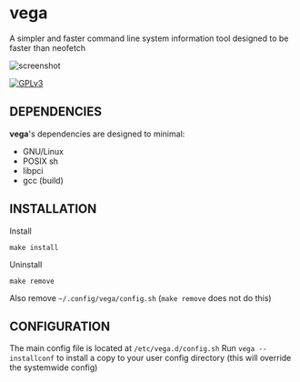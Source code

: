 # vega
A simpler and faster command line system information tool designed to be faster than neofetch

![screenshot](https://github.com/onyasumi/vega/blob/master/screenshot.png?raw=true)

[![GPLv3](https://img.shields.io/badge/license-GPLv3-green)](#)

## DEPENDENCIES
**vega**'s dependencies are designed to minimal:

- GNU/Linux
- POSIX sh
- libpci
- gcc (build)

## INSTALLATION

Install

    make install

Uninstall

    make remove


Also remove `~/.config/vega/config.sh` (`make remove` does not do this)

## CONFIGURATION

The main config file is located at `/etc/vega.d/config.sh`
Run `vega --installconf` to install a copy to your user config directory (this will override the systemwide config)

